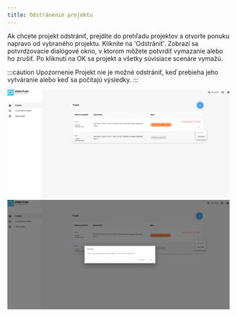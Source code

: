 ```yaml
---
title: Odstránenie projektu
---
```


Ak chcete projekt odstrániť, prejdite do prehľadu projektov a otvorte ponuku napravo od vybraného projektu. Kliknite na 'Odstrániť'. Zobrazí sa potvrdzovacie dialógové okno, v ktorom môžete potvrdiť vymazanie alebo ho zrušiť. Po kliknutí na OK sa projekt a všetky súvisiace scenáre vymažú.

:::caution Upozornenie
Projekt nie je možné odstrániť, keď prebieha jeho vytváranie alebo keď sa počítajú výsledky.
:::

![Deleting a case](./images/case_delete_SK.png)
![Deleting a case: confirmation dialog](./images/case_delete2_SK.png)
